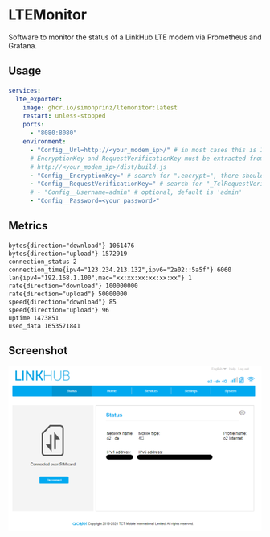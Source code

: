 # LTEMonitor

Software to monitor the status of a LinkHub LTE modem via Prometheus and Grafana.

## Usage

```yaml
services:
  lte_exporter:
    image: ghcr.io/simonprinz/ltemonitor:latest
    restart: unless-stopped
    ports:
      - "8080:8080"
    environment:
      - "Config__Url=http://<your_modem_ip>/" # in most cases this is 192.168.1.1
      # EncryptionKey and RequestVerificationKey must be extracted from the JavaScript code at:
      # http://<your_modem_ip>/dist/build.js
      - "Config__EncryptionKey=" # search for ".encrypt=", there should be a long string somewhere
      - "Config__RequestVerificationKey=" # search for "_TclRequestVerificationKey="
      # - "Config__Username=admin" # optional, default is 'admin'
      - "Config__Password=<your_password>"
```

## Metrics

```prototext
bytes{direction="download"} 1061476
bytes{direction="upload"} 1572919
connection_status 2
connection_time{ipv4="123.234.213.132",ipv6="2a02::5a5f"} 6060
lan{ipv4="192.168.1.100",mac="xx:xx:xx:xx:xx:xx"} 1
rate{direction="download"} 100000000
rate{direction="upload"} 50000000
speed{direction="download"} 85
speed{direction="upload"} 96
uptime 1473851
used_data 1653571841
```

## Screenshot

![LinkHub Screenshot](screenshot/LinkHub.png)
